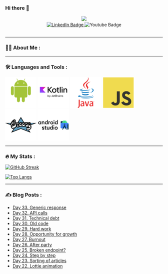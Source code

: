 ### Hi there 👋

<div id="header" align="center">
  <img src="https://media.giphy.com/media/M9gbBd9nbDrOTu1Mqx/giphy.gif" width="100"/>
</div>

<div id="badges" align="center">
  <a href="https://www.linkedin.com/in/yauheni-slizh-5b7a7236/">
    <img src="https://img.shields.io/badge/LinkedIn-blue?style=for-the-badge&logo=linkedin&logoColor=white" alt="LinkedIn Badge"/>
  </a>
  <a>
    <img src="https://img.shields.io/github/stars/kiolk?style=social" alt="Youtube Badge"/>
   </a>
</div>

<div align="center">
  <img src="https://komarev.com/ghpvc/?username=kiolk&style=flat-square&color=blue" alt=""/>
</div>

---

### :woman_technologist: About Me :

---

### :hammer_and_wrench: Languages and Tools :
<div>
  <img src="https://raw.githubusercontent.com/devicons/devicon/master/icons/android/android-original-wordmark.svg" title="Android" alt="Android" height="100" width="100"/>
  <img src="https://github.com/devicons/devicon/blob/master/icons/kotlin/kotlin-original-wordmark.svg" title="Kotlin" alt="Kotli" height="100" width="100"/>
  <img src="https://github.com/devicons/devicon/blob/master/icons/java/java-original-wordmark.svg" title="Java" alt="Java" height="100" width="100"/>
  <img src="https://github.com/devicons/devicon/blob/master/icons/javascript/javascript-original.svg" title="Js" alt="Js" height="100" width="100"/>
  <img src="https://github.com/devicons/devicon/blob/master/icons/groovy/groovy-original.svg" title="Groovy" alt="Groovy" height="100" width="100"/>
  <img src="https://github.com/devicons/devicon/blob/master/icons/androidstudio/androidstudio-original-wordmark.svg" title="AndroidStudio" alt="AndroidStudiohttps://github.com/devicons/devicon/blob/master/icons/androidstudio/androidstudio-original-wordmark.svg" height="100" width="100"/>
</div>

<!--
**Kiolk/Kiolk** is a ✨ _special_ ✨ repository because its `README.md` (this file) appears on your GitHub profile.

Here are some ideas to get you started:

- 🔭 I’m currently working on ...
- 🌱 I’m currently learning ...
- 👯 I’m looking to collaborate on ...
- 🤔 I’m looking for help with ...
- 💬 Ask me about ...
- 📫 How to reach me: ...
- 😄 Pronouns: ...
- ⚡ Fun fact: ...
-->
---

### :fire: My Stats :
[![GitHub Streak](http://github-readme-streak-stats.herokuapp.com?user=Kiolk&theme=dark&background=000000)](https://git.io/streak-stats)

[![Top Langs](https://github-readme-stats.vercel.app/api/top-langs/?username=Kiolk)](https://github.com/anuraghazra/github-readme-stats)

---

### :writing_hand: Blog Posts :
<!-- BLOG-POST-LIST:START -->
- [Day 33. Generic response](https://dev.to/kiolk/day-33-generic-response-2d2h)
- [Day 32. API calls](https://dev.to/kiolk/day-32-api-calls-36m3)
- [Day 31. Technical debt](https://dev.to/kiolk/day-31-technical-debt-e9n)
- [Day 30. Old code](https://dev.to/kiolk/day-30-old-code-1k2b)
- [Day 29. Hard work](https://dev.to/kiolk/day-30-hard-work-2740)
- [Day 28. Opportunity for growth](https://dev.to/kiolk/day-28-opportunity-for-growth-3g17)
- [Day 27. Burnout](https://dev.to/kiolk/day-27-burnout-3i5d)
- [Day 26. After party](https://dev.to/kiolk/day-26-after-party-5373)
- [Day 25. Broken endpoint?](https://dev.to/kiolk/day-25-broken-endpoint-4eo7)
- [Day 24. Step by step](https://dev.to/kiolk/day-24-step-by-step-4jjj)
- [Day 23. Sorting of articles](https://dev.to/kiolk/day-23-sorting-of-articles-3g0p)
- [Day 22. Lottie animation](https://dev.to/kiolk/day-22-lottie-animation-57b4)
<!-- BLOG-POST-LIST:END -->

